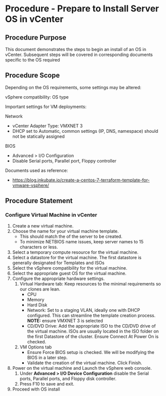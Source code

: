 # Procedure - Prepare to Install Server OS in vCenter

## Procedure Purpose

This document demonstrates the steps to begin an install of an OS in vCenter. Subsequent steps will be covered in corresponding documents specific to the OS required

## Procedure Scope

Depending on the OS requirements, some settings may be altered:

vSphere compatibility: OS type

Important settings for VM deployments:

Network
- vCenter Adapter Type: VMXNET 3
- DHCP set to Automatic, common settings (IP, DNS, namespace) should not be statically assigned

BIOS
- Advanced > I/O Configuration
- Disable Serial ports, Parallel port, Floppy controller

Documents used as reference:
- https://blog.inkubate.io/create-a-centos-7-terraform-template-for-vmware-vsphere/


## Procedure Statement

### Configure Virtual Machine in vCenter
1. Create a new virtual machine.
1. Choose the name for your virtual machine template.
      - This should match the of the server to be created.
      - To minimize NETBIOS name issues, keep server names to 15 characters or less.
1. Select a temporary compute resource for the virtual machine.
1. Select a datastore for the virtual machine. The first datastore is generally designated for Templates and ISOs
1. Select the vSphere compatibility for the virtual machine.
1. Select the appropriate guest OS for the virtual machine.
1. Configure the appropriate hardware settings.
   1. Virtual Hardware tab: Keep resources to the minimal requirements so our clones are lean.
      - CPU
      - Memory
      - Hard Disk
      - Network: Set to a staging VLAN, ideally one with DHCP configured. This can streamline the template creation process.
        **NOTE:** ensure VMXNET 3 is selected
      - CD/DVD Drive: Add the appropriate ISO to the CD/DVD drive of the virtual machine. ISOs are usually located in the ISO folder on the first Datastore of the cluster. Ensure Connect At Power On is checked.
   1. VM Options tab
      - Ensure Force BIOS setup is checked. We will be modifying the BIOS in a later step.
      - Validate the creation of the virtual machine. Click Finish.
1. Power on the virtual machine and Launch the vSphere web console.
   1. Under **Advanced > I/O Device Configuration** disable the Serial ports, Parallel ports, and Floppy disk controller.
   1. Press F10 to save and exit.
1. Proceed with OS install
